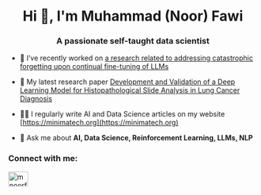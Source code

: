 <h1 align="center">Hi 👋, I'm Muhammad (Noor) Fawi</h1>
<h3 align="center">A passionate self-taught data scientist</h3>

- 🔭 I’ve recently worked on [a research related to addressing catastrophic forgetting upon continual fine-tuning of LLMs](https://github.com/MNoorFawi/curlora/blob/main/CURLoRA.pdf)

- 📝 My latest research paper [Development and Validation of a Deep Learning Model for Histopathological Slide Analysis in Lung Cancer Diagnosis](https://www.mdpi.com/2072-6694/16/8/1506)

- 👨‍💻 I regularly write AI and Data Science articles on my website [https://minimatech.org](https://minimatech.org)

- 💬 Ask me about **AI, Data Science, Reinforcement Learning, LLMs, NLP**

<h3 align="left">Connect with me:</h3>
<p align="left">
<a href="https://linkedin.com/in/mnoorfawi" target="blank"><img align="center" src="https://raw.githubusercontent.com/rahuldkjain/github-profile-readme-generator/master/src/images/icons/Social/linked-in-alt.svg" alt="mnoorfawi" height="30" width="40" /></a>
</p>
